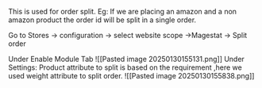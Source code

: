 This is used for order split. 
Eg: If we are placing an amazon and a non amazon product the order id will be split in a single order. 

Go to Stores -> configuration -> select website scope ->Magestat -> Split order

Under Enable Module Tab
![[Pasted image 20250130155131.png]]
Under Settings:
	 Product attribute to split is based on the requirement ,here we used weight attribute to split order.
	![[Pasted image 20250130155838.png]]
